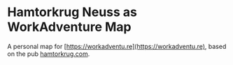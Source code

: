 # Hamtorkrug Neuss as WorkAdventure Map

A personal map for [https://workadventu.re](https://workadventu.re), based on the pub [hamtorkrug.com](hamtorkrug.com). 
